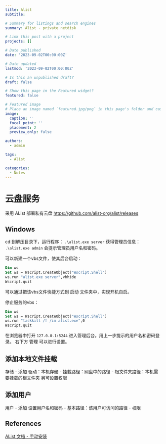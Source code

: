 ```yaml
---
title: Alist
subtitle: 

# Summary for listings and search engines
summary: Alist - private netdisk

# Link this post with a project
projects: []

# Date published
date: '2023-09-02T00:00:00Z'

# Date updated
lastmod: '2023-09-02T00:00:00Z'

# Is this an unpublished draft?
draft: false

# Show this page in the Featured widget?
featured: false

# Featured image
# Place an image named `featured.jpg/png` in this page's folder and customize its options here.
image:
  caption: ''
  focal_point: ''
  placement: 2
  preview_only: false

authors:
  - admin

tags:
  - Alist

categories:
  - Notes
---
```



# 云盘服务
采用 AList 部署私有云盘
https://github.com/alist-org/alist/releases

## Windows
cd 到解压目录下，运行程序：
` .\alist.exe server `
获得管理员信息：
` .\alist.exe admin `
会提示管理员用户名和密码。

可以新建一个vbs文件，使其后台启动：
``` vb
Dim ws
Set ws = Wscript.CreateObject("Wscript.Shell")
ws.run "alist.exe server",vbhide
Wscript.quit
```
可以通过把该vbs文件快捷方式到 启动 文件夹中，实现开机自启。

停止服务的vbs：
``` vb
Dim ws
Set ws = Wscript.CreateObject("Wscript.Shell")
ws.run "taskkill /f /im alist.exe",0
Wscript.quit
```

在浏览器中打开 ` 127.0.0.1:5244 ` 进入管理后台，用上一步提示的用户名和密码登录。
右下方 管理 可以进行设置。

## 添加本地文件挂载
存储 - 添加
驱动：本机存储 - 挂载路径：网盘中的路径 - 根文件夹路径：本机需要挂载的根文件夹
另可设置权限

## 添加用户
用户 - 添加
设置用户名和密码 - 基本路径：该用户可访问的路径 - 权限


## References
[AList 文档 - 手动安装](https://alist.nn.ci/zh/guide/install/manual.html)
